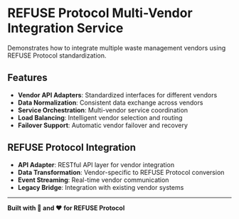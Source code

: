 # REFUSE Protocol Multi-Vendor Integration Service

Demonstrates how to integrate multiple waste management vendors using REFUSE Protocol standardization.

## Features

- **Vendor API Adapters**: Standardized interfaces for different vendors
- **Data Normalization**: Consistent data exchange across vendors
- **Service Orchestration**: Multi-vendor service coordination
- **Load Balancing**: Intelligent vendor selection and routing
- **Failover Support**: Automatic vendor failover and recovery

## REFUSE Protocol Integration

- **API Adapter**: RESTful API layer for vendor integration
- **Data Transformation**: Vendor-specific to REFUSE Protocol conversion
- **Event Streaming**: Real-time vendor communication
- **Legacy Bridge**: Integration with existing vendor systems

---

**Built with 🔗 and ❤️ for REFUSE Protocol**
